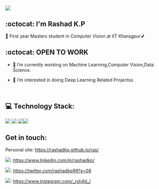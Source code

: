 # <img src="https://img.icons8.com/doodle/100/000000/hello--v1.png"/> 
## :octocat: I'm Rashad K.P



🙌 First year Masters student in Computer Vision at IIT Kharagpur.💕

## :octocat: OPEN TO WORK
- 🔭 I’m currently working on Machine Learning,Computer Vision,Data Science.

- 🌱 I’m interested in doing Deep Learning Related Projectss
</br>

## :computer: Technology Stack:

  <img src="https://img.icons8.com/color/48/000000/c-programming.png"/> <img src="https://img.icons8.com/color/48/000000/python"/>  <img src="https://img.icons8.com/color/48/000000/numpy"/><img src="https://img.icons8.com/color/50/000000/c-plus-plus-logo.png"/>

## Get in touch:

 Personal site: https://rashadkp.github.io/ras/

<img src="https://img.icons8.com/fluent/35/000000/linkedin-2.png"/>: https://www.linkedin.com/in/rashadkp/

<img src="https://img.icons8.com/fluent/35/000000/twitter.png"/>: https://twitter.com/rashadkp99?s=08

<img src="https://img.icons8.com/fluent/35/000000/instagram-new.png"/>: https://www.instagram.com/_rsh4d_/




